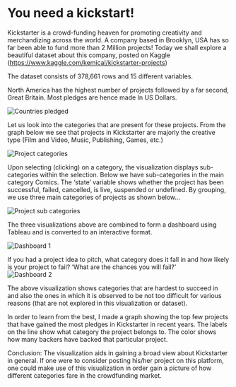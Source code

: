 # You need a kickstart!

Kickstarter is a crowd-funding heaven for promoting creativity and merchandizing across the world. A company based in Brooklyn, USA has so far been able to fund more than 2 Million projects! Today we shall explore a beautiful dataset about this company, posted on Kaggle (https://www.kaggle.com/kemical/kickstarter-projects)

The dataset consists of 378,661 rows and 15 different variables. 
 
North America has the highest number of projects followed by a far second, Great Britain. Most pledges are hence made In US Dollars.

![Countries pledged](https://user-images.githubusercontent.com/46550460/54884519-763f9100-4e48-11e9-97b0-64c1cf96ccf1.png)

Let us look into the categories that are present for these projects. From the graph below we see that projects in Kickstarter are majorly the creative type (Film and Video, Music, Publishing, Games, etc.)

 ![Project categories](https://user-images.githubusercontent.com/46550460/54884709-8d7f7e00-4e4a-11e9-85ae-af218895404e.png)

Upon selecting (clicking) on a category, the visualization displays sub-categories within the selection. Below we have sub-categories in the main category Comics. The ‘state’ variable shows whether the project has been successful, failed, cancelled, is live, suspended or undefined. By grouping, we use three main categories of projects as shown below…
 
 ![Project sub categories](https://user-images.githubusercontent.com/46550460/54884710-8d7f7e00-4e4a-11e9-9317-23c88e40ce8b.png)

The three visualizations above are combined to form a dashboard using Tableau and is converted to an interactive format.

![Dashboard 1](https://user-images.githubusercontent.com/46550460/54884516-763f9100-4e48-11e9-8e9c-29a280f6f509.png)

If you had a project idea to pitch, what category does it fall in and how likely is your project to fail? ‘What are the chances you will fail?’
 
![Dashboard 2](https://user-images.githubusercontent.com/46550460/54884515-75a6fa80-4e48-11e9-9347-0da3cb1eba83.png)
  
The above visualization shows categories that are hardest to succeed in and also the ones in which it is observed to be not too difficult for various reasons (that are not explored in this visualization or dataset). 

In order to learn from the best, I made a graph showing the top few projects that have gained the most pledges in Kickstarter in recent years. The labels on the line show what category the project belongs to. The color shows how many backers have backed that particular project. 

Conclusion: The visualization aids in gaining a broad view about Kickstarter in general. If one were to consider posting his/her project on this platform, one could make use of this visualization in order gain a picture of how different categories fare in the crowdfunding market.
